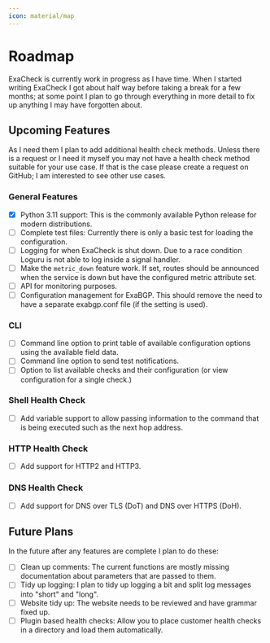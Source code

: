 ```yaml
---
icon: material/map
---
```


# Roadmap

ExaCheck is currently work in progress as I have time. When I started writing ExaCheck I got about half way before taking a break for a few months; at some point I plan to go through everything in more detail to fix up anything I may have forgotten about.

## Upcoming Features

As I need them I plan to add additional health check methods. Unless there is a request or I need it myself you may not have a health check method suitable for your use case. If that is the case please create a request on GitHub; I am interested to see other use cases.

### General Features

- [x] Python 3.11 support: This is the commonly available Python release for modern distributions.
- [ ] Complete test files: Currently there is only a basic test for loading the configuration.
- [ ] Logging for when ExaCheck is shut down. Due to a race condition Loguru is not able to log inside a signal handler.
- [ ] Make the `metric_down` feature work. If set, routes should be announced when the service is down but have the configured metric attribute set.
- [ ] API for monitoring purposes.
- [ ] Configuration management for ExaBGP. This should remove the need to have a separate exabgp.conf file (if the setting is used).

### CLI

- [ ] Command line option to print table of available configuration options using the available field data.
- [ ] Command line option to send test notifications.
- [ ] Option to list available checks and their configuration (or view configuration for a single check.)

### Shell Health Check

- [ ] Add variable support to allow passing information to the command that is being executed such as the next hop address.

### HTTP Health Check

- [ ] Add support for HTTP2 and HTTP3.

### DNS Health Check

- [ ] Add support for DNS over TLS (DoT) and DNS over HTTPS (DoH).

## Future Plans

In the future after any features are complete I plan to do these:

- [ ] Clean up comments: The current functions are mostly missing documentation about parameters that are passed to them.
- [ ] Tidy up logging: I plan to tidy up logging a bit and split log messages into "short" and "long".
- [ ] Website tidy up: The website needs to be reviewed and have grammar fixed up.
- [ ] Plugin based health checks: Allow you to place customer health checks in a directory and load them automatically.
